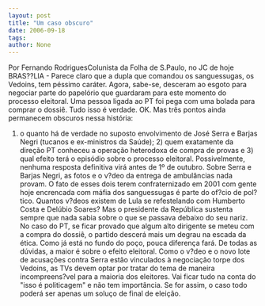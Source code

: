 ```yaml
---
layout: post
title: "Um caso obscuro"
date: 2006-09-18
tags: 
author: None
---
```

Por Fernando RodriguesColunista da Folha de S.Paulo, no JC de hoje
BRAS??LIA - Parece claro que a dupla que comandou os sanguessugas, os Vedoins, tem péssimo caráter.
Agora, sabe-se, desceram ao esgoto para negociar parte do papelório que guardaram para este momento do processo eleitoral. Uma pessoa ligada ao PT foi pega com uma bolada para comprar o dossiê. Tudo isso é verdade. OK. Mas três pontos ainda permanecem obscuros nessa história: 
1) o quanto há de verdade no suposto envolvimento de José Serra e Barjas Negri (tucanos e ex-ministros da Saúde); 2) quem exatamente da direção PT conheceu a operação heterodoxa de compra de provas e 3) qual efeito terá o episódio sobre o processo eleitoral. 
Possivelmente, nenhuma resposta definitiva virá antes de 1º de outubro. Sobre Serra e Barjas Negri, as fotos e o v?deo da entrega de ambulâncias nada provam. O fato de esses dois terem confraternizado em 2001 com gente hoje encrencada com máfia dos sanguessugas é parte do of?cio de pol?tico. Quantos v?deos existem de Lula se refestelando com Humberto Costa e Delúbio Soares? Mas o presidente da República sustenta sempre que nada sabia sobre o que se passava debaixo do seu nariz. 
No caso do PT, se ficar provado que algum alto dirigente se meteu com a compra do dossiê, o partido descerá mais um degrau na escada da ética. Como já está no fundo do poço, pouca diferença fará. 
De todas as dúvidas, a maior é sobre o efeito eleitoral. Como o v?deo e o novo lote de acusações contra Serra estão vinculados à negociação torpe dos Vedoins, as TVs devem optar por tratar do tema de maneira incompreens?vel para a maioria dos eleitores. Vai ficar tudo na conta do \"isso é politicagem\" e não tem importância. Se for assim, o caso todo poderá ser apenas um soluço de final de eleição. 